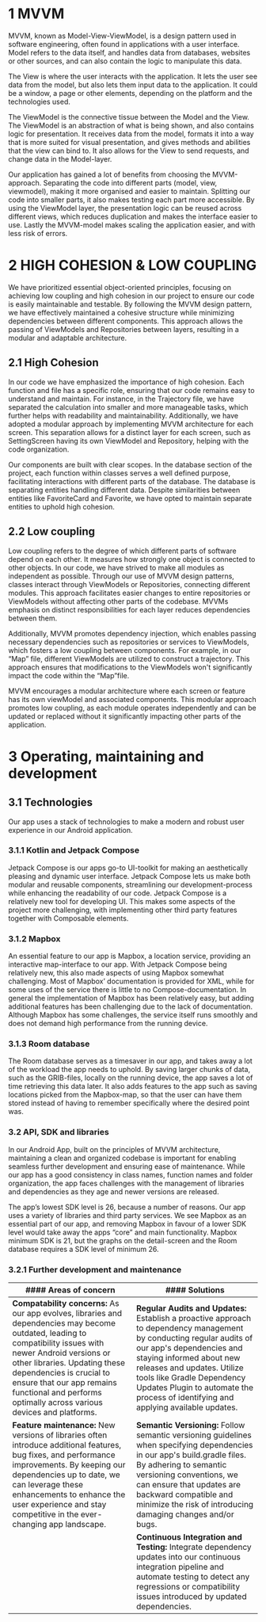 # 1 MVVM
MVVM, known as Model-View-ViewModel, is a design pattern used in software engineering, often found in applications with a user interface. Model refers to the data itself, and handles data from databases, websites or other sources, and can also contain the logic to manipulate this data.

The View is where the user interacts with the application. It lets the user see data from the model, but also lets them input data to the application. It could be a window, a page or other elements, depending on the platform and the technologies used.

The ViewModel is the connective tissue between the Model and the View. The ViewModel is an abstraction of what is being shown, and also contains logic for presentation. It receives data from the model, formats it into a way that is more suited for visual presentation, and gives methods and abilities that the view can bind to. It also allows for the View to send requests, and change data in the Model-layer.

Our application has gained a lot of benefits from choosing the MVVM-approach. Separating the code into different parts (model, view, viewmodel), making it more organised and easier to maintain. Splitting our code into smaller parts, it also makes testing each part more accessible. By using the ViewModel layer, the presentation logic can be reused across different views, which reduces duplication and makes the interface easier to use. Lastly the MVVM-model makes scaling the application easier, and with less risk of errors.

# 2 HIGH COHESION & LOW COUPLING
We have prioritized essential object-oriented principles, focusing on achieving low coupling and high cohesion in our project to ensure our code is easily maintainable and testable. By following the MVVM design pattern, we have effectively maintained a cohesive structure while minimizing dependencies between different components. This approach allows the passing of  ViewModels and Repositories between layers, resulting in a modular and adaptable architecture.

## 2.1 High Cohesion
In our code we have emphasized the importance of high cohesion. Each function and file has a specific role, ensuring that our code remains easy to understand and maintain. For instance, in the Trajectory file, we have separated the calculation into smaller and more manageable tasks, which further helps with readability and maintainability. Additionally, we have adopted a modular approach by implementing MVVM architecture for each screen. This separation allows for a distinct layer for each screen, such as SettingScreen having its own ViewModel and Repository, helping with the code organization.

Our components are built with clear scopes. In the database section of the project, each function within classes serves a well defined purpose, facilitating interactions with different parts of the database. The database is separating entities handling different data. Despite similarities between entities like FavoriteCard and Favorite, we have opted to maintain separate entities to uphold high cohesion.

## 2.2 Low coupling
Low coupling refers to the degree of which different parts of software depend on each other. It measures how strongly one object is connected to other objects. In our code, we have strived to make all modules as independent as possible. Through our use of MVVM design patterns, classes interact through ViewModels or Repositories, connecting different modules. This approach facilitates easier changes to entire repositories or ViewModels without affecting other parts of the codebase. MVVMs emphasis on distinct responsibilities for each layer reduces dependencies between them.

Additionally, MVVM promotes dependency injection, which enables passing necessary dependencies such as repositories or services to ViewModels, which fosters a low coupling between components. For example, in our “Map” file, different ViewModels are utilized to construct a trajectory. This approach ensures that modifications to the ViewModels won't significantly impact the code within the “Map”file.

MVVM encourages a modular architecture where each screen or feature has its own viewModel and associated components. This modular approach promotes low coupling, as each module operates independently and can be updated or replaced without it significantly impacting other parts of the application.

# 3 Operating, maintaining and development

## 3.1 Technologies
Our app uses a stack of technologies to make a modern and robust user experience in our Android application.

### 3.1.1 Kotlin and Jetpack Compose
Jetpack Compose is our apps go-to UI-toolkit for making an aesthetically pleasing and dynamic user interface. Jetpack Compose lets us make both modular and reusable components, streamlining our development-process while enhancing the readability of our code. Jetpack Compose is a relatively new tool for developing UI. This makes some aspects of the project more challenging, with implementing other third party features together with Composable elements.

### 3.1.2 Mapbox
An essential feature to our app is Mapbox, a location service, providing an interactive map-interface to our app. With Jetpack Compose being relatively new, this also made aspects of using Mapbox somewhat challenging. Most of Mapbox’ documentation is provided for XML, while for some uses of the service there is little to no Compose-documentation. In general the implementation of Mapbox has been relatively easy, but adding additional features has been challenging due to the lack of documentation. Although Mapbox has some challenges, the service itself runs smoothly and does not demand high performance from the running device.

### 3.1.3 Room database
The Room database serves as a timesaver in our app, and takes away a lot of the workload the app needs to uphold. By saving larger chunks of data, such as the GRIB-files, locally on the running device, the app saves a lot of time retrieving this data later. It also adds features to the app such as saving locations picked from the Mapbox-map, so that the user can have them stored instead of having to remember specifically where the desired point was.

### 3.2 API, SDK and libraries
In our Android App, built on the principles of MVVM architecture, maintaining a clean and organized codebase is important for enabling seamless further development and ensuring ease of maintenance. While our app has a good consistency in class names, function names and folder organization, the app faces challenges with the management of libraries and dependencies as they age and newer versions are released.

The app’s lowest SDK level is 26, because a number of reasons. Our app uses a variety of libraries and third party services. We see Mapbox as an essential part of our app, and removing Mapbox in favour of a lower SDK level would take away the apps “core” and main functionality. Mapbox minimum SDK is 21, but the graphs on the detail-screen and the Room database requires a SDK level of minimum 26.
### 3.2.1 Further development and maintenance

| #### Areas of concern                                                                                                                                                                                                                                                                                                         | #### Solutions                                                                                                                                                                                                                                                                                                                 |
|-------------------------------------------------------------------------------------------------------------------------------------------------------------------------------------------------------------------------------------------------------------------------------------------------------------------------------|--------------------------------------------------------------------------------------------------------------------------------------------------------------------------------------------------------------------------------------------------------------------------------------------------------------------------------|
| **Compatability concerns:** As our app evolves, libraries and dependencies may become outdated, leading to compatibility issues with newer Android versions or other libraries. Updating these dependencies is crucial to ensure that our app remains functional and performs optimally across various devices and platforms. | **Regular Audits and Updates:** Establish a proactive approach to dependency management by conducting regular audits of our app's dependencies and staying informed about new releases and updates. Utilize tools like Gradle Dependency Updates Plugin to automate the process of identifying and applying available updates. |
| **Feature maintenance:** New versions of libraries often introduce additional features, bug fixes, and performance improvements. By keeping our dependencies up to date, we can leverage these enhancements to enhance the user experience and stay competitive in the ever-changing app landscape.                           | **Semantic Versioning:** Follow semantic versioning guidelines when specifying dependencies in our app's build.gradle files. By adhering to semantic versioning conventions, we can ensure that updates are backward compatible and minimize the risk of introducing damaging changes and/or bugs.                             |
|                                                                                                                                                                                                                                                                                                                               | **Continuous Integration and Testing:** Integrate dependency updates into our continuous integration pipeline and automate testing to detect any regressions or compatibility issues introduced by updated dependencies.                                                                                                       |
